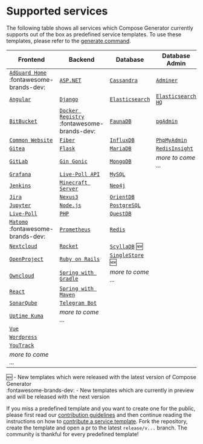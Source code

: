 # Supported services

The following table shows all services which Compose Generator currently supports out of the box as predefined service templates. To use these templates, please refer to the [generate command](../usage/generate).

| Frontend                                                                                                                                                        | Backend                                                                                                                                                              | Database                                                                                                                                                      | Database Admin                                                                                                                                                   |
| --------------------------------------------------------------------------------------------------------------------------------------------------------------- | -------------------------------------------------------------------------------------------------------------------------------------------------------------------- | ------------------------------------------------------------------------------------------------------------------------------------------------------------- | ---------------------------------------------------------------------------------------------------------------------------------------------------------------- |
| [`AdGuard Home`](https://github.com/compose-generator/compose-generator/tree/release/v1.2.x/predefined-services/frontend/adguard-home) :fontawesome-brands-dev: | [`ASP.NET`](https://github.com/compose-generator/compose-generator/tree/release/v1.2.x/predefined-services/backend/aspnet)                                           | [`Cassandra`](https://github.com/compose-generator/compose-generator/tree/release/v1.2.x/predefined-services/database/cassandra)                              | [`Adminer`](https://github.com/compose-generator/compose-generator/tree/release/v1.2.x/predefined-services/db-admin/adminer)                                     |
| [`Angular`](https://github.com/compose-generator/compose-generator/tree/release/v1.2.x/predefined-services/frontend/angular)                                    | [`Django`](https://github.com/compose-generator/compose-generator/tree/release/v1.2.x/predefined-services/backend/django)                                            | [`Elasticsearch`](https://github.com/compose-generator/compose-generator/tree/release/v1.2.x/predefined-services/database/elasticsearch)                      | [`Elasticsearch HQ`](https://github.com/compose-generator/compose-generator/tree/release/v1.2.x/predefined-services/db-admin/elasticsearch-hq)                   |
| [`BitBucket`](https://github.com/compose-generator/compose-generator/tree/release/v1.2.x/predefined-services/frontend/bitbucket)                                | [`Docker Registry`](https://github.com/compose-generator/compose-generator/tree/release/v1.2.x/predefined-services/backend/docker-registry) :fontawesome-brands-dev: | [`FaunaDB`](https://github.com/compose-generator/compose-generator/tree/release/v1.2.x/predefined-services/database/faunadb)                                  | [`pgAdmin`](https://github.com/compose-generator/compose-generator/tree/release/v1.2.x/predefined-services/db-admin/pgadmin)                                     |
| [`Common Website`](https://github.com/compose-generator/compose-generator/tree/release/v1.2.x/predefined-services/frontend/common-website)                      | [`Fiber`](https://github.com/compose-generator/compose-generator/tree/release/v1.2.x/predefined-services/backend/fiber)                                              | [`InfluxDB`](https://github.com/compose-generator/compose-generator/tree/release/v1.2.x/predefined-services/database/influxdb)                                | [`PhpMyAdmin`](https://github.com/compose-generator/compose-generator/tree/release/v1.2.x/predefined-services/db-admin/phpmyadmin)                               |
| [`Gitea`](https://github.com/compose-generator/compose-generator/tree/release/v1.2.x/predefined-services/frontend/gitea)                                        | [`Flask`](https://github.com/compose-generator/compose-generator/tree/release/v1.2.x/predefined-services/backend/flask)                                              | [`MariaDB`](https://github.com/compose-generator/compose-generator/tree/release/v1.2.x/predefined-services/database/mariadb)                                  | [`RedisInsight`](https://github.com/compose-generator/compose-generator/tree/release/v1.2.x/predefined-services/db-admin/redis-insight)                          |
| [`GitLab`](https://github.com/compose-generator/compose-generator/tree/release/v1.2.x/predefined-services/frontend/gitlab)                                      | [`Gin Gonic`](https://github.com/compose-generator/compose-generator/tree/release/v1.2.x/predefined-services/backend/gin)                                            | [`MongoDB`](https://github.com/compose-generator/compose-generator/tree/release/v1.2.x/predefined-services/database/mongodb)                                  | *more to come ...*                                                                                                                                               |
| [`Grafana`](https://github.com/compose-generator/compose-generator/tree/release/v1.2.x/predefined-services/frontend/grafana)                                    | [`Live-Poll API`](https://github.com/compose-generator/compose-generator/tree/release/v1.2.x/predefined-services/backend/live-poll-api)                              | [`MySQL`](https://github.com/compose-generator/compose-generator/tree/release/v1.2.x/predefined-services/database/mysql)                                      |                                                                                                                                                                  |
| [`Jenkins`](https://github.com/compose-generator/compose-generator/tree/release/v1.2.x/predefined-services/frontend/jenkins)                                    | [`Minecraft Server`](https://github.com/compose-generator/compose-generator/tree/release/v1.2.x/predefined-services/backend/minecraft-server)                        | [`Neo4j`](https://github.com/compose-generator/compose-generator/tree/release/v1.2.x/predefined-services/database/neo4j)                                      |                                                                                                                                                                  |
| [`Jira`](https://github.com/compose-generator/compose-generator/tree/release/v1.2.x/predefined-services/frontend/jira)                                          | [`Nexus3`](https://github.com/compose-generator/compose-generator/tree/release/v1.2.x/predefined-services/backend/nexus)                                             | [`OrientDB`](https://github.com/compose-generator/compose-generator/tree/release/v1.2.x/predefined-services/database/orientdb)                                |                                                                                                                                                                  |
| [`Jupyter`](https://github.com/compose-generator/compose-generator/tree/release/v1.2.x/predefined-services/frontend/jupyter)                                    | [`Node.js`](https://github.com/compose-generator/compose-generator/tree/release/v1.2.x/predefined-services/backend/node)                                             | [`PostgreSQL`](https://github.com/compose-generator/compose-generator/tree/release/v1.2.x/predefined-services/database/postgres)                              |                                                                                                                                                                  |
| [`Live-Poll`](https://github.com/compose-generator/compose-generator/tree/release/v1.2.x/predefined-services/frontend/live-poll)                                | [`PHP`](https://github.com/compose-generator/compose-generator/tree/release/v1.2.x/predefined-services/backend/php)                                                  | [`QuestDB`](https://github.com/compose-generator/compose-generator/tree/release/v1.2.x/predefined-services/database/questdb)                                  |                                                                                                                                                                  |
| [`Matomo`](https://github.com/compose-generator/compose-generator/tree/release/v1.2.x/predefined-services/frontend/matomo) :fontawesome-brands-dev:             | [`Prometheus`](https://github.com/compose-generator/compose-generator/tree/release/v1.2.x/predefined-services/backend/prometheus)                                    | [`Redis`](https://github.com/compose-generator/compose-generator/tree/release/v1.2.x/predefined-services/database/redis)                                      |                                                                                                                                                                  |
| [`Nextcloud`](https://github.com/compose-generator/compose-generator/tree/release/v1.2.x/predefined-services/frontend/nextcloud)                                | [`Rocket`](https://github.com/compose-generator/compose-generator/tree/release/v1.2.x/predefined-services/backend/rocket)                                            | [`ScyllaDB`](https://github.com/compose-generator/compose-generator/tree/release/v1.2.x/predefined-services/database/scylladb) :new:                          |                                                                                                                                                                  |
| [`OpenProject`](https://github.com/compose-generator/compose-generator/tree/release/v1.2.x/predefined-services/frontend/openproject)                            | [`Ruby on Rails`](https://github.com/compose-generator/compose-generator/tree/release/v1.2.x/predefined-services/backend/rails)                                      | [`SingleStore`](https://github.com/compose-generator/compose-generator/tree/release/v1.2.x/predefined-services/database/singlestore) :new:                    |                                                                                                                                                                  |
| [`Owncloud`](https://github.com/compose-generator/compose-generator/tree/release/v1.2.x/predefined-services/frontend/owncloud)                                  | [`Spring with Gradle`](https://github.com/compose-generator/compose-generator/tree/release/v1.2.x/predefined-services/backend/spring-gradle)                         | *more to come ...*                                                                                                                                            |                                                                                                                                                                  |
| [`React`](https://github.com/compose-generator/compose-generator/tree/release/v1.2.x/predefined-services/frontend/react)                                        | [`Spring with Maven`](https://github.com/compose-generator/compose-generator/tree/release/v1.2.x/predefined-services/backend/spring-maven)                           |                                                                                                                                                               |                                                                                                                                                                  |
| [`SonarQube`](https://github.com/compose-generator/compose-generator/tree/release/v1.2.x/predefined-services/frontend/sonarqube)                                | [`Telegram Bot`](https://github.com/compose-generator/compose-generator/tree/release/v1.2.x/predefined-services/backend/telegram-bot)                                |                                                                                                                                                               |                                                                                                                                                                  |
| [`Uptime Kuma`](https://github.com/compose-generator/compose-generator/tree/release/v1.2.x/predefined-services/frontend/uptime-kuma)                            | *more to come ...*                                                                                                                                                   |                                                                                                                                                               |                                                                                                                                                                  |
| [`Vue`](https://github.com/compose-generator/compose-generator/tree/release/v1.2.x/predefined-services/frontend/vue)                                            |                                                                                                                                                                      |                                                                                                                                                               |                                                                                                                                                                  |
| [`Wordpress`](https://github.com/compose-generator/compose-generator/tree/release/v1.2.x/predefined-services/frontend/wordpress)                                |                                                                                                                                                                      |                                                                                                                                                               |                                                                                                                                                                  |
| [`YouTrack`](https://github.com/compose-generator/compose-generator/tree/release/v1.2.x/predefined-services/frontend/youtrack)                                  |                                                                                                                                                                      |                                                                                                                                                               |                                                                                                                                                                  |
| *more to come ...*                                                                                                                                              |                                                                                                                                                                      |                                                                                                                                                               |                                                                                                                                                                  |

:new: - New templates which were released with the latest version of Compose Generator <br>
:fontawesome-brands-dev: - New templates which are currently in preview and will be released with the next version

If you miss a predefined template and you want to create one for the public, please first read our [contribution guidelines](../contributing) and then continue reading the instructions on how to [contribute a service template](https://github.com/compose-generator/compose-generator/blob/docs/supported-services-page/predefined-services/README.md). Fork the repository, create the template and open a pr to the latest `release/v...` branch. The community is thankful for every predefined template!
